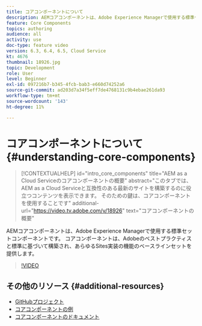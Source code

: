 ```yaml
---
title: コアコンポーネントについて
description: AEMコアコンポーネントは、Adobe Experience Managerで使用する標準セットコンポーネントです。 コアコンポーネントは、Adobeのベストプラクティスと標準に基づいて構築され、あらゆるSites実装の機能のベースラインセットを提供します。
feature: Core Components
topics: authoring
audience: all
activity: use
doc-type: feature video
version: 6.3, 6.4, 6.5, Cloud Service
kt: 4676
thumbnail: 18926.jpg
topic: Development
role: User
level: Beginner
exl-id: 097216b7-b345-4fcb-bab3-e660d74252a6
source-git-commit: ad203d7a34f5eff7de4768131c9b4ebae261da93
workflow-type: tm+mt
source-wordcount: '143'
ht-degree: 11%

---
```


# コアコンポーネントについて{#understanding-core-components}

>[!CONTEXTUALHELP]
>id="intro_core_components"
>title="AEM as a Cloud Serviceのコアコンポーネントの概要"
>abstract="このタブでは、AEM as a Cloud Serviceと互換性のある最新のサイトを構築するのに役立つコンテンツを表示できます。 そのための鍵は、コアコンポーネントを使用することです"
>additional-url="https://video.tv.adobe.com/v/18926" text="コアコンポーネントの概要"

AEMコアコンポーネントは、Adobe Experience Managerで使用する標準セットコンポーネントです。 コアコンポーネントは、Adobeのベストプラクティスと標準に基づいて構築され、あらゆるSites実装の機能のベースラインセットを提供します。

>[!VIDEO](https://video.tv.adobe.com/v/18926/?quality=12&learn=on)

## その他のリソース {#additional-resources}

* [GitHubプロジェクト](https://github.com/adobe/aem-core-wcm-components)
* [コアコンポーネントの例](https://www.aemcomponents.dev/)
* [コアコンポーネントのドキュメント](https://experienceleague.adobe.com/docs/experience-manager-core-components/using/introduction.html?lang=ja)
